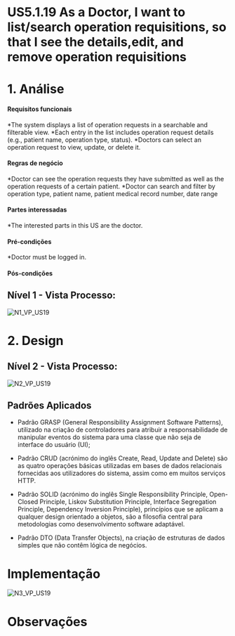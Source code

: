 # US5.1.19 As a Doctor, I want to list/search operation requisitions, so that I see the details,edit, and remove operation requisitions


# 1. Análise

#### Requisitos funcionais


*The system displays a list of operation requests in a searchable and filterable view.
*Each entry in the list includes operation request details (e.g., patient name, operation type, status).
*Doctors can select an operation request to view, update, or delete it.


#### Regras de negócio

*Doctor can see the operation requests they have submitted as well as the operation requests of a certain patient.
*Doctor can search and filter by operation type, patient name, patient medical record number, date range


#### Partes interessadas

*The interested parts in this US are the doctor.

#### Pré-condições

*Doctor must be logged in.
 
#### Pós-condições


## Nível 1 - Vista Processo:
![N1_VP_US19](docs/Sprint_1/US_5.1.19/L1/L1view.svg)

# 2. Design

## Nível 2 - Vista Processo:
![N2_VP_US19](docs/Sprint1/US_5.1.19/L2/L2view.svg)

##  Padrões Aplicados

* Padrão GRASP (General Responsibility Assignment Software Patterns), utilizado na criação de controladores para atribuir a responsabilidade de manipular eventos do sistema para uma classe que não seja de interface do usuário (UI);

* Padrão CRUD (acrónimo do inglês Create, Read, Update and Delete) são as quatro operações básicas utilizadas em bases de dados relacionais fornecidas aos utilizadores do sistema, assim como em muitos serviços HTTP.

* Padrão SOLID (acrónimo do inglês Single Responsibility Principle, Open-Closed Principle, Liskov Substitution Principle, Interface Segregation Principle, Dependency Inversion Principle), princípios que se aplicam a qualquer design orientado a objetos, são a filosofia central para metodologias como desenvolvimento software adaptável.

* Padrão DTO (Data Transfer Objects), na criação de estruturas de dados simples que não contêm lógica de negócios.


# Implementação
![N3_VP_US19](docs/Sprint1/US_5.1.19/L3/L3view.svg)

# Observações